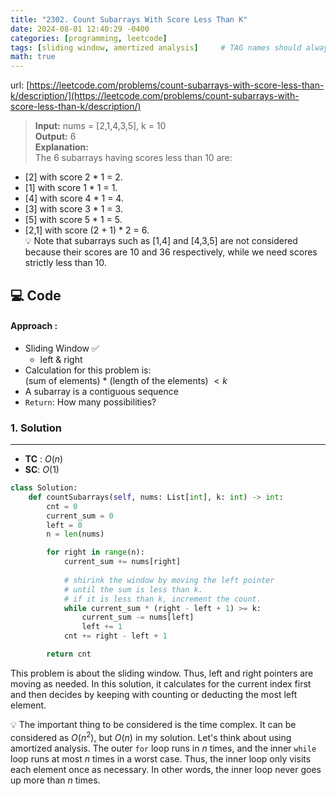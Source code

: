 ```yaml
---
title: "2302. Count Subarrays With Score Less Than K"
date: 2024-08-01 12:40:29 -0400
categories: [programming, leetcode]
tags: [sliding window, amortized analysis]     # TAG names should always be lowercase
math: true
---
```


url: [https://leetcode.com/problems/count-subarrays-with-score-less-than-k/description/](https://leetcode.com/problems/count-subarrays-with-score-less-than-k/description/)

> **Input:**  nums = [2,1,4,3,5], k = 10 <br> 
**Output:** 6 <br>
**Explanation:** <br>
The 6 subarrays having scores less than 10 are:
- [2] with score 2 * 1 = 2.
- [1] with score 1 * 1 = 1.
- [4] with score 4 * 1 = 4.
- [3] with score 3 * 1 = 3. 
- [5] with score 5 * 1 = 5.
- [2,1] with score (2 + 1) * 2 = 6. <br>
💡 Note that subarrays such as [1,4] and [4,3,5] are not considered because their scores are 10 and 36 respectively, while we need scores strictly less than 10.

## **💻 Code**

#### **Approach** :
- Sliding Window ✅
    - left & right
- Calculation for this problem is:<br> 
(sum of elements) $*$ (length of the elements) $< k$ 
- A subarray is a contiguous sequence
- `Return`: How many possibilities?

### **1. Solution**
---

- **TC** : $O(n)$
- **SC**: $O(1)$

```python
class Solution:
    def countSubarrays(self, nums: List[int], k: int) -> int:
        cnt = 0
        current_sum = 0
        left = 0
        n = len(nums)

        for right in range(n):
            current_sum += nums[right]
            
            # shirink the window by moving the left pointer 
            # until the sum is less than k.
            # if it is less than k, increment the count.
            while current_sum * (right - left + 1) >= k:
                current_sum -= nums[left]
                left += 1
            cnt += right - left + 1

        return cnt
```

This problem is about the sliding window. Thus, left and right pointers are moving as needed. In this solution, it calculates for the current index first and then decides by keeping with counting or deducting the most left element.
<br>

💡 The important thing to be considered is the time complex. It can be considered as $O(n^2)$, but $O(n)$ in my solution. Let's think about using amortized analysis. The outer `for` loop runs in $n$ times, and the inner `while` loop runs at most $n$ times in a worst case. Thus, the inner loop only visits each element once as necessary. In other words, the inner loop never goes up more than $n$ times.
